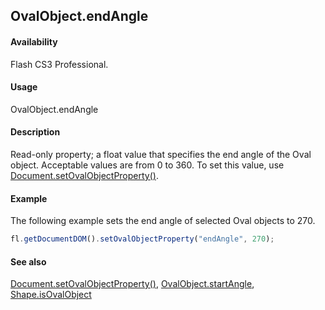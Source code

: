 ## OvalObject.endAngle

#### Availability

Flash CS3 Professional.

#### Usage

OvalObject.endAngle

#### Description

Read-only property; a float value that specifies the end angle of the Oval object. Acceptable values are from 0 to 360. To set this value, use [Document.setOvalObjectProperty()](../Document_object/Document590.md).

#### Example

The following example sets the end angle of selected Oval objects to 270.

```javascript
fl.getDocumentDOM().setOvalObjectProperty("endAngle", 270);
```

#### See also

[Document.setOvalObjectProperty()](../Document_object/Document590.md), [OvalObject.startAngle](../OvalObject_object/OvalObject3.md), [Shape.isOvalObject](../Shape_object/Shape9.md)
